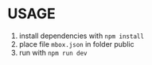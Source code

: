# USAGE

1. install dependencies with `npm install`
2. place file `mbox.json` in folder public
3. run with `npm run dev`
